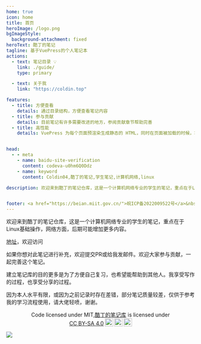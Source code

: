 ```yaml
---
home: true
icon: home
title: 首页
heroImage: /logo.png
bgImageStyle:
  background-attachment: fixed
heroText: 酷丁的笔记
tagline: 基于VuePress的个人笔记本
actions:
  - text: 笔记目录 💡
    link: ./guide/
    type: primary

  - text: 关于我
    link: "https://coldin.top"

features:
  - title: 方便查看
    details: 通过目录结构，方便查看笔记内容
  - title: 参与贡献
    details: 目前笔记有许多需要改进的地方，参阅贡献章节帮助完善
  - title: 高性能
    details: VuePress 为每个页面预渲染生成静态的 HTML，同时在页面被加载的时候，将作为 SPA 运行。


head:
  - - meta
    - name: baidu-site-verification
      content: codeva-u0hm6Q0Ddz
    - name: keyword
      content: Coldin04,酷丁的笔记,学生笔记,计算机网络,linux

description: 欢迎来到酷丁的笔记仓库，这是一个计算机网络专业的学生的笔记，重点在于Linux基础操作，网络方面，后期可能增加更多内容。本笔记在GitHub开源，也欢迎大家参与贡献，一起完善这个笔记。


footer: <a href="https://beian.miit.gov.cn/">皖ICP备2022009522号</a>&nbsp&nbsp&nbsp&nbsp感谢每一位阅读文档的朋友
---
```


欢迎来到酷丁的笔记仓库，这是一个计算机网络专业的学生的笔记，重点在于Linux基础操作，网络方面，后期可能增加更多内容。

[地址](https://note.coldin.top)，欢迎访问

如果你想对此笔记进行补充，欢迎提交PR或给我发邮件。欢迎大家参与贡献，一起完善这个笔记。

建立笔记库的目的更多是为了方便自己复习，也希望能帮助到其他人。我享受写作的过程，也享受分享的过程。

因为本人水平有限，或因为之前记录时存在差错，部分笔记质量较差，仅供于参考我的学习流程使用，请大佬轻喷，谢谢。

<div style="text-align:center">
<p xmlns:cc="http://creativecommons.org/ns#" xmlns:dct="http://purl.org/dc/terms/">Code licensed under MIT,<a property="dct:title" rel="cc:attributionURL" href="https://note.coldin.top">酷丁的笔记库</a> is licensed under <a href="http://creativecommons.org/licenses/by-sa/4.0/?ref=chooser-v1" target="_blank" rel="license noopener noreferrer" style="display:inline-block;">CC BY-SA 4.0<img style="height:22px!important;margin-left:3px;vertical-align:text-bottom;" src="https://mirrors.creativecommons.org/presskit/icons/cc.svg?ref=chooser-v1"><img style="height:22px!important;margin-left:3px;vertical-align:text-bottom;" src="https://mirrors.creativecommons.org/presskit/icons/by.svg?ref=chooser-v1"><img style="height:22px!important;margin-left:3px;vertical-align:text-bottom;" src="https://mirrors.creativecommons.org/presskit/icons/sa.svg?ref=chooser-v1"></a></p>
</div>

[![](https://api.netlify.com/api/v1/badges/8cf27ec5-740d-4db4-8e85-66d858486f96/deploy-status)](https://app.netlify.com/sites/coldin-note/deploys)